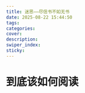 ```yaml
---
title: 迷思——尽信书不如无书
date: 2025-08-22 15:44:50
tags:
categories:
cover:
description:
swiper_index:
sticky:
---
```


# 到底该如何阅读